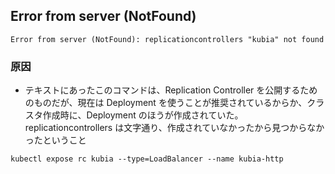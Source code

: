 
## Error from server (NotFound)
`Error from server (NotFound): replicationcontrollers "kubia" not found`
### 原因

- テキストにあったこのコマンドは、Replication Controller を公開するためのものだが、現在は Deployment を使うことが推奨されているからか、クラスタ作成時に、Deployment のほうが作成されていた。replicationcontrollers は文字通り、作成されていなかったから見つからなかったということ
```
kubectl expose rc kubia --type=LoadBalancer --name kubia-http
```